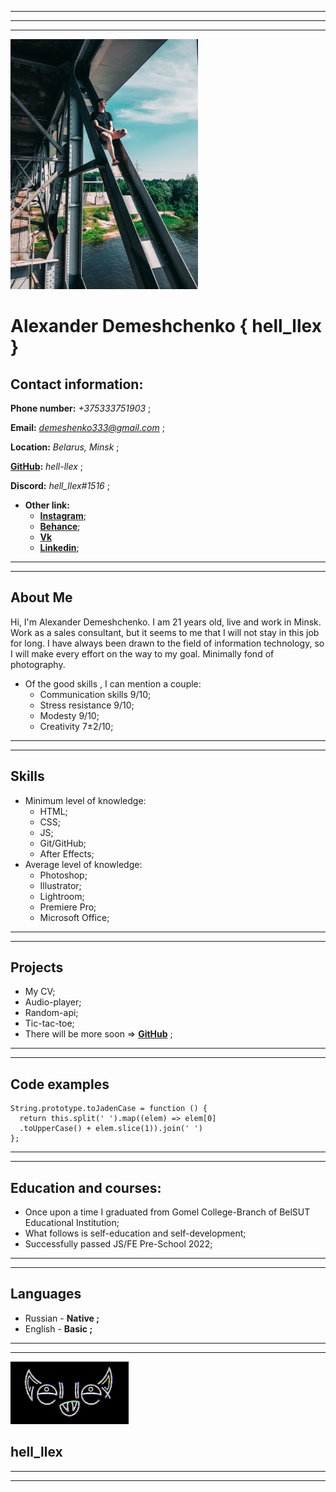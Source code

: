 *****
*****
*****

<img src="./assets/img/i.png" alt="Portrait" width="300">


# **Alexander Demeshchenko**  **{ hell_llex }**

## **Contact information:**

**Phone number:** *+375333751903* ;

**Email:** *demeshenko333@gmail.com* ;

**Location:** *Belarus, Minsk* ; 

**[GitHub](https://github.com/hell-llex):** *hell-llex* ;

**Discord:** *hell_llex#1516* ;
* **Other link:**
    + **[Instagram](https://www.instagram.com/hell_llex/)**;
    + **[Behance](https://www.behance.net/hell_llex)**;
    + **[Vk](https://vk.com/hell_llex)**
    + **[Linkedin](https://www.linkedin.com/in/александр-демещенко-8bb108220/)**;

*****
*****

## **About Me**
Hi, I'm Alexander Demeshchenko. I am 21 years old, live and work in Minsk.
Work as a sales consultant, but it seems to me that I will not stay in this job for long. I have always been drawn to the field of information technology, so I will make every effort on the way to my goal. Minimally fond of photography.
* Of the good skills , I can mention a couple:
    + Communication skills 9/10;
    + Stress resistance 9/10;
    + Modesty 9/10;
    + Creativity 7±2/10;

*****
*****

## **Skills**
* Minimum level of knowledge:
    + HTML;
    + CSS;
    + JS;
    + Git/GitHub;
    + After Effects;
* Average level of knowledge:
    + Photoshop;
    + Illustrator;
    + Lightroom;
    + Premiere Pro;
    + Microsoft Office;

*****
*****

## **Projects**
+ My CV;
+ Audio-player;
+ Random-api;
+ Tic-tac-toe;
+ There will be more soon => **[GitHub](https://github.com/hell-llex)** ;

*****
*****

## **Code examples**
```
String.prototype.toJadenCase = function () {
  return this.split(' ').map((elem) => elem[0]
  .toUpperCase() + elem.slice(1)).join(' ')
};
```

*****
*****

## **Education and courses:**
+ Once upon a time I graduated from Gomel College-Branch of BelSUT Educational Institution;
+ What follows is self-education and self-development;
+ Successfully passed JS/FE Pre-School 2022;

*****
*****

## **Languages**
+ Russian - **Native ;**
+ English - **Basic ;**

*****
*****

<img src="./assets/img/logo.gif" alt="Logo" height="100">

## **hell_llex**

*****
*****